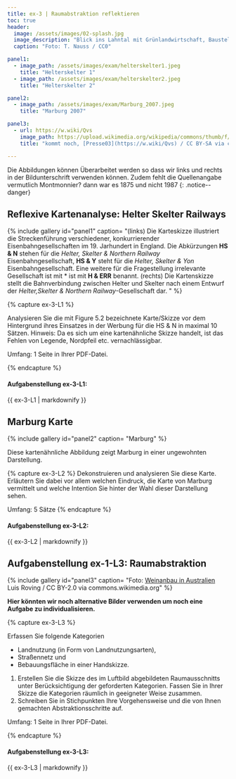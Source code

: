 ```yaml
---
title: ex-3 | Raumabstraktion reflektieren
toc: true
header:
  image: /assets/images/02-splash.jpg
  image_description: "Blick ins Lahntal mit Grünlandwirtschaft, Baustelle für Stromtrassen und Regenbogen."
  caption: "Foto: T. Nauss / CC0"

panel1:  
  - image_path: /assets/images/exam/helterskelter1.jpeg
    title: "Helterskelter 1"
  - image_path: /assets/images/exam/helterskelter2.jpeg
    title: "Helterskelter 2"

panel2:  
  - image_path: /assets/images/exam/Marburg_2007.jpeg
    title: "Marburg 2007"

panel3:  
  - url: https://w.wiki/Qvs
    image_path: https://upload.wikimedia.org/wikipedia/commons/thumb/f/f5/Barossa_Valley_South_Australia.jpg/1920px-Barossa_Valley_South_Australia.jpg
    title: "kommt noch, [Presse03](https://w.wiki/Qvs) / CC BY-SA via commons.wikimedia.org"

---
```



Die Abbildungen können Überarbeitet werden so dass wir links und rechts in der Bildunterschrift verwenden können. Zudem fehlt die Quellenangabe vermutlich Montmonnier? dann war es 1875 und nicht 1987
{: .notice--danger}


## Reflexive Kartenanalyse: Helter Skelter Railways

{% include gallery id="panel1"  caption= "(links) Die Karteskizze illustriert die Streckenführung verschiedener, konkurrierender Eisenbahngesellschaften im 19. Jarhundert in  England. Die Abkürzungen **HS & N** stehen für die *Helter, Skelter & Northern Railway* Eisenbahngesellschaft, **HS & Y** steht für die *Helter, Skelter & Yon* Eisenbahngesellschaft. Eine 
weitere für die Fragestellung irrelevante Gesellschaft ist mit * ist mit **H & ERR** benannt. (rechts) Die Kartenskizze stellt die Bahnverbindung zwischen Helter und Skelter nach einem Entwurf der *Helter,Skelter & Northern Railway*-Gesellschaft dar.
" %}


{% capture ex-3-L1 %}

Analysieren Sie die mit Figure 5.2 bezeichnete Karte/Skizze vor dem Hintergrund ihres Einsatzes in der Werbung für die HS & N in maximal 10 Sätzen.
Hinweis: Da es sich um eine kartenähnliche Skizze handelt, ist das Fehlen von Legende, Nordpfeil etc. vernachlässigbar.

Umfang: 1 Seite in Ihrer PDF-Datei.

{% endcapture %}
<div class="notice--success">
  <h4 class="no_toc">Aufgabenstellung ex-3-L1:</h4>
  {{ ex-3-L1 | markdownify }}
</div>


## Marburg Karte

{% include gallery id="panel2"  caption= "Marburg" %}

Diese kartenähnliche Abbildung zeigt Marburg in einer ungewohnten Darstellung.

{% capture ex-3-L2 %}
Dekonstruieren und analysieren Sie diese Karte. Erläutern Sie dabei vor allem welchen Eindruck, die Karte von Marburg vermittelt und welche Intention Sie hinter der Wahl dieser Darstellung sehen.

Umfang: 5 Sätze
{% endcapture %}
<div class="notice--success">
  <h4 class="no_toc">Aufgabenstellung ex-3-L2:</h4>
  {{ ex-3-L2 | markdownify }}
</div>


## Aufgabenstellung ex-1-L3: Raumabstraktion

{% include gallery id="panel3"  caption= "Foto: [Weinanbau in Australien](https://en.wikipedia.org/wiki/Rural_area#/media/File:Barossa_Valley_South_Australia.jpg) Luis Roving / CC BY-2.0 via commons.wikimedia.org" %}

**Hier könnten wir noch alternative Bilder verwenden um noch eine Aufgabe zu individualisieren.**

{% capture ex-3-L3 %}

Erfassen Sie folgende Kategorien
* Landnutzung (in Form von Landnutzungsarten),
* Straßennetz und
* Bebauungsfläche in einer Handskizze.

1. Erstellen Sie die Skizze des im Luftbild abgebildeten Raumausschnitts unter Berücksichtigung der geforderten Kategorien. Fassen Sie in Ihrer Skizze die Kategorien räumlich in geeigneter Weise zusammen.
1. Schreiben Sie in Stichpunkten Ihre Vorgehensweise und die von Ihnen gemachten Abstraktionsschritte auf.

Umfang: 1 Seite in Ihrer PDF-Datei.

{% endcapture %}

<div class="notice--success">
  <h4 class="no_toc">Aufgabenstellung ex-3-L3:</h4>
  {{ ex-3-L3 | markdownify }}
</div>
